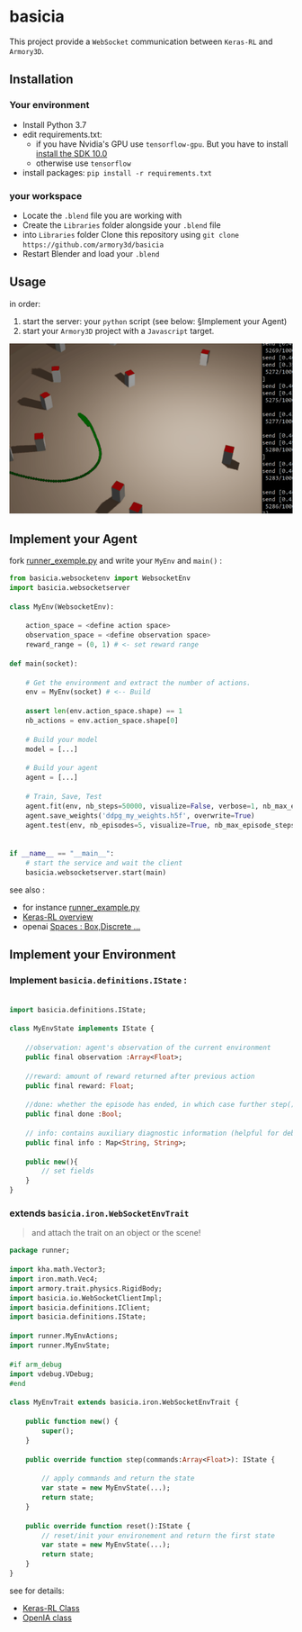 
# basicia

This project provide a `WebSocket` communication between `Keras-RL` and `Armory3D`.

## Installation

### Your environment

- Install Python 3.7
- edit requirements.txt: 
  *  if you have Nvidia's GPU use `tensorflow-gpu`. But you have to install [install the SDK 10.0](https://developer.nvidia.com/cuda-10.0-download-archive)
  * otherwise use `tensorflow` 
- install packages: `pip install -r requirements.txt`

### your workspace

- Locate the `.blend` file you are working with
- Create the `Libraries` folder alongside your `.blend` file
- into `Libraries` folder Clone this repository using `git clone https://github.com/armory3d/basicia` 
- Restart Blender and load your `.blend`

## Usage

in order:

1. start the server: your `python` script (see below: §Implement your Agent)
2. start your `Armory3D` project with a `Javascript` target.

![screenshot](Doc/run.gif)

## Implement your Agent
fork [runner_exemple.py](Backend/runner_exemple.py) and write your `MyEnv` and `main()` :

```python
from basicia.websocketenv import WebsocketEnv
import basicia.websocketserver 

class MyEnv(WebsocketEnv):

    action_space = <define action space>
    observation_space = <define observation space>
    reward_range = (0, 1) # <- set reward range
     
def main(socket):
    
    # Get the environment and extract the number of actions.
    env = MyEnv(socket) # <-- Build
    
    assert len(env.action_space.shape) == 1
    nb_actions = env.action_space.shape[0]

    # Build your model
    model = [...]

    # Build your agent
    agent = [...]

    # Train, Save, Test
    agent.fit(env, nb_steps=50000, visualize=False, verbose=1, nb_max_episode_steps=200)
    agent.save_weights('ddpg_my_weights.h5f', overwrite=True)
    agent.test(env, nb_episodes=5, visualize=True, nb_max_episode_steps=200)


if __name__ == "__main__":
    # start the service and wait the client 
    basicia.websocketserver.start(main)
```

see also :
 * for instance [runner_example.py](Backend/runner_exemple.py)
 * [Keras-RL overview](https://keras-rl.readthedocs.io/en/latest/agents/overview/)
 * openai [Spaces : Box,Discrete ... ](https://github.com/openai/gym/tree/master/gym/spaces)
        
## Implement your Environment

### Implement `basicia.definitions.IState` :

```haxe

import basicia.definitions.IState;

class MyEnvState implements IState {

    //observation: agent's observation of the current environment
    public final observation :Array<Float>;

    //reward: amount of reward returned after previous action
    public final reward: Float;

    //done: whether the episode has ended, in which case further step() calls will return undefined results
    public final done :Bool; 

    // info: contains auxiliary diagnostic information (helpful for debugging, and sometimes learning)
    public final info : Map<String, String>;
    
    public new(){
        // set fields
    }
}
```

### extends `basicia.iron.WebSocketEnvTrait`

> and attach the trait on an object or the scene!

```haxe
package runner;

import kha.math.Vector3;
import iron.math.Vec4;
import armory.trait.physics.RigidBody;
import basicia.io.WebSocketClientImpl;
import basicia.definitions.IClient;
import basicia.definitions.IState;

import runner.MyEnvActions;
import runner.MyEnvState;

#if arm_debug
import vdebug.VDebug;
#end

class MyEnvTrait extends basicia.iron.WebSocketEnvTrait {

    public function new() {
        super();    
    }
 
    public override function step(commands:Array<Float>): IState {

        // apply commands and return the state
        var state = new MyEnvState(...);
        return state;
    }

    public override function reset():IState {
        // reset/init your environement and return the first state
        var state = new MyEnvState(...);
        return state;
    }
}
```

see for details:
* [Keras-RL Class ](https://github.com/keras-rl/keras-rl/blob/9ea37eb3ad0e51d071c56582f0afe89ceb1526d7/rl/core.py#L607)
* [ OpenIA class](https://github.com/openai/gym/blob/c33cfd8b2cc8cac6c346bc2182cd568ef33b8821/gym/core.py#L8)

 
